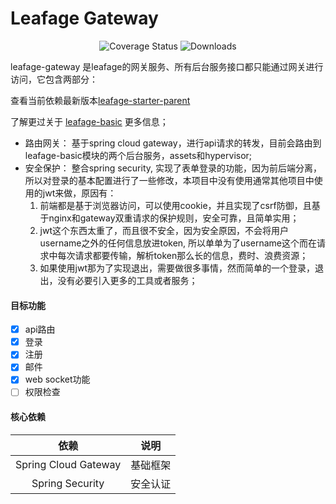# Leafage Gateway

<p align="center">
 <img src="https://img.shields.io/badge/Spring%20Cloud-2020.0.2-green.svg" alt="Coverage Status">
 <img src="https://img.shields.io/badge/Spring%20Boot-2.4.4-green.svg" alt="Downloads">
</p>

leafage-gateway 是leafage的网关服务、所有后台服务接口都只能通过网关进行访问，它包含两部分：

查看当前依赖最新版本[leafage-starter-parent](https://github.com/little3201/leafage-starter-parent)

了解更过关于 [leafage-basic](https://github.com/little3201/leafage-basic) 更多信息；

- 路由网关： 基于spring cloud gateway，进行api请求的转发，目前会路由到leafage-basic模块的两个后台服务，assets和hypervisor;
- 安全保护： 整合spring security, 实现了表单登录的功能，因为前后端分离，所以对登录的基本配置进行了一些修改，本项目中没有使用通常其他项目中使用的jwt来做，原因有：
    1. 前端都是基于浏览器访问，可以使用cookie，并且实现了csrf防御，且基于nginx和gateway双重请求的保护规则，安全可靠，且简单实用；
    2. jwt这个东西太重了，而且很不安全，因为安全原因，不会将用户username之外的任何信息放进token, 所以单单为了username这个而在请求中每次请求都要传输，解析token那么长的信息，费时、浪费资源；
    3. 如果使用jwt那为了实现退出，需要做很多事情，然而简单的一个登录，退出，没有必要引入更多的工具或者服务；

#### 目标功能

- [x] api路由
- [x] 登录
- [x] 注册
- [x] 邮件
- [x] web socket功能
- [ ] 权限检查

#### 核心依赖

|               依赖               |           说明            |
|:-------------------------------:|:-------------------------:|
|      Spring Cloud Gateway       |          基础框架          |
|         Spring Security         |          安全认证          |
